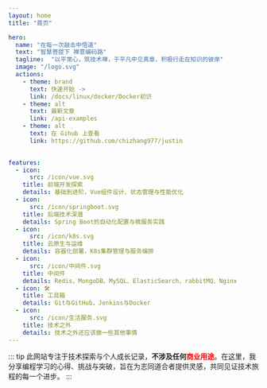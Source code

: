 ```yaml
---
layout: home
title: "首页"

hero:
  name: "在每一次敲击中悟道"
  text: "智慧菩提下 禅意编码路"
  tagline:  "以平常心，筑技术禅，于平凡中见真章，积极行走在知识的彼岸"
  image: "/logo.svg"
  actions:
    - theme: brand
      text: 快速开始 ->
      link: /docs/linux/docker/Docker初识
    - theme: alt
      text: 最新文章
      link: /api-examples
    - theme: alt
      text: 在 Gihub 上查看  
      link: https://github.com/chizhang977/justin
   

features:
  - icon:
      src: /icon/vue.svg
    title: 前端开发探索    
    details: 基础到进阶，Vue组件设计、状态管理与性能优化
  - icon:
      src: /icon/springboot.svg
    title: 后端技术深潜
    details: Spring Boot的自动化配置与微服务实践
  - icon:
      src: /icon/k8s.svg
    title: 云原生与运维
    details: 容器化部署，K8s集群管理与服务编排
  - icon:
      src: /icon/中间件.svg  
    title: 中间件
    details: Redis、MongoDB、MySQL、ElasticSearch、rabbitMQ、Nginx
  - icon: 🛠️
    title: 工具箱
    details: Git与GitHub，Jenkins与Docker
  - icon:
      src: /icon/生活服务.svg  
    title: 技术之外
    details: 技术之外还应该做一些其他事情   
---
```

::: tip
此网站专注于技术探索与个人成长记录，<b>不涉及任何<lable style="color:red;">商业用途</lable></b>。在这里，我分享编程学习的心得、挑战与突破，旨在为志同道合者提供灵感，共同见证技术旅程的每一个进步。
:::
